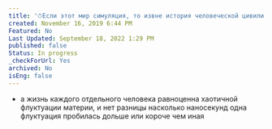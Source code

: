 ```yaml
---
title: '⏱Если этот мир симуляция, то извне история человеческой цивилизации моментальна.'
created: November 16, 2019 6:44 PM
Featured: No
Last Updated: September 18, 2022 1:29 PM
published: false
Status: In progress
_checkForUrl: Yes
archived: No
isEng: false
---
```


- а жизнь каждого отдельного человека равноценна хаотичной флуктуации материи, и нет разницы насколько наносекунд одна флуктуация пробилась дольше или короче чем иная